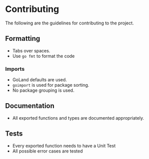 # Contributing

The following are the guidelines for contributing to the project.

## Formatting

* Tabs over spaces.
* Use `go fmt` to format the code

### Imports

* GoLand defaults are used.
* `goimport` is used for package sorting.
* No package grouping is used.

## Documentation

* All exported functions and types are documented appropriately.

## Tests

* Every exported function needs to have a Unit Test
* All possible error cases are tested